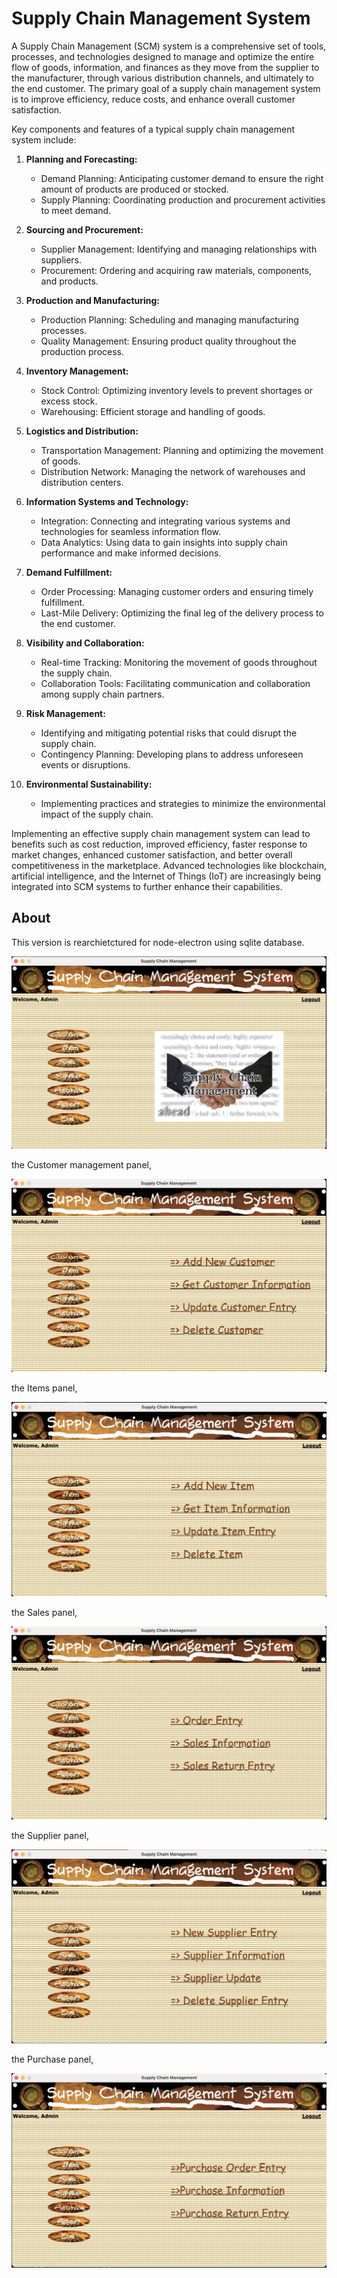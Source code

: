 # Supply Chain Management System

A Supply Chain Management (SCM) system is a comprehensive set of tools, processes, and technologies designed to manage and optimize the entire flow of goods, information, and finances as they move from the supplier to the manufacturer, through various distribution channels, and ultimately to the end customer. The primary goal of a supply chain management system is to improve efficiency, reduce costs, and enhance overall customer satisfaction.

Key components and features of a typical supply chain management system include:

1. **Planning and Forecasting:**

   - Demand Planning: Anticipating customer demand to ensure the right amount of products are produced or stocked.
   - Supply Planning: Coordinating production and procurement activities to meet demand.
2. **Sourcing and Procurement:**

   - Supplier Management: Identifying and managing relationships with suppliers.
   - Procurement: Ordering and acquiring raw materials, components, and products.
3. **Production and Manufacturing:**

   - Production Planning: Scheduling and managing manufacturing processes.
   - Quality Management: Ensuring product quality throughout the production process.
4. **Inventory Management:**

   - Stock Control: Optimizing inventory levels to prevent shortages or excess stock.
   - Warehousing: Efficient storage and handling of goods.
5. **Logistics and Distribution:**

   - Transportation Management: Planning and optimizing the movement of goods.
   - Distribution Network: Managing the network of warehouses and distribution centers.
6. **Information Systems and Technology:**

   - Integration: Connecting and integrating various systems and technologies for seamless information flow.
   - Data Analytics: Using data to gain insights into supply chain performance and make informed decisions.
7. **Demand Fulfillment:**

   - Order Processing: Managing customer orders and ensuring timely fulfillment.
   - Last-Mile Delivery: Optimizing the final leg of the delivery process to the end customer.
8. **Visibility and Collaboration:**

   - Real-time Tracking: Monitoring the movement of goods throughout the supply chain.
   - Collaboration Tools: Facilitating communication and collaboration among supply chain partners.
9. **Risk Management:**

   - Identifying and mitigating potential risks that could disrupt the supply chain.
   - Contingency Planning: Developing plans to address unforeseen events or disruptions.
10. **Environmental Sustainability:**

    - Implementing practices and strategies to minimize the environmental impact of the supply chain.

Implementing an effective supply chain management system can lead to benefits such as cost reduction, improved efficiency, faster response to market changes, enhanced customer satisfaction, and better overall competitiveness in the marketplace. Advanced technologies like blockchain, artificial intelligence, and the Internet of Things (IoT) are increasingly being integrated into SCM systems to further enhance their capabilities.

## About

This version is rearchietctured for node-electron using sqlite database.

![s](assets/screenshots/screenshot-default.png)

the Customer management panel,

![s](assets/screenshots/screenshot-customer.png)

the Items panel,

![img](assets/screenshots/screenshot-item.png)

the Sales panel,

![s](assets/screenshots/screenshot-sales.png)

the Supplier panel,

![s](assets/screenshots/screenshot-supplier.png)

the Purchase panel,

![s](assets/screenshots/screenshot-purchase.png)
